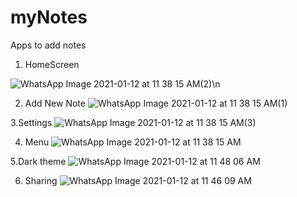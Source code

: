# myNotes
Apps to add notes


1. HomeScreen

![WhatsApp Image 2021-01-12 at 11 38 15 AM(2)](https://user-images.githubusercontent.com/43025057/104276476-ee1df600-54ca-11eb-8eab-630fd608aed3.jpeg)\n


2. Add New Note
![WhatsApp Image 2021-01-12 at 11 38 15 AM(1)](https://user-images.githubusercontent.com/43025057/104276478-eeb68c80-54ca-11eb-854e-2e2c93b2d45c.jpeg)


3.Settings
![WhatsApp Image 2021-01-12 at 11 38 15 AM(3)](https://user-images.githubusercontent.com/43025057/104276471-ec543280-54ca-11eb-8904-3abcdfb36ca4.jpeg)



4. Menu
![WhatsApp Image 2021-01-12 at 11 38 15 AM](https://user-images.githubusercontent.com/43025057/104276482-ef4f2300-54ca-11eb-9c44-0ac28238d620.jpeg)



5.Dark theme
![WhatsApp Image 2021-01-12 at 11 48 06 AM](https://user-images.githubusercontent.com/43025057/104277070-2b36b800-54cc-11eb-9ff0-288e39cfae02.jpeg)



6. Sharing
![WhatsApp Image 2021-01-12 at 11 46 09 AM](https://user-images.githubusercontent.com/43025057/104277075-2c67e500-54cc-11eb-9304-d430fb8e2481.jpeg)
